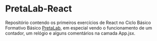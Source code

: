 # PretaLab-React

Repositório contendo os primeiros exercícios de React no Ciclo Básico Formativo Básico [PretaLab](https://www.pretalab.com/ ), em especial vendo o funcionamento de um contador, um relógio e alguns comentários na camada App.jsx.
